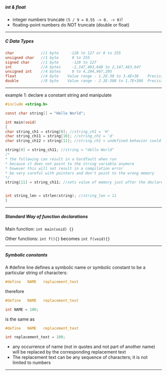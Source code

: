 

##### int & float

- integer numbers truncate `(5 / 9 = 0.55 -> 0. -> 0)`!
- floating-point numbers do NOT truncate (double or float)

***


##### C Data Types

```c
char            //1 byte     -128 to 127 or 0 to 255
unsigned char   //1 byte      0 to 255
signed char     //1 byte      -128 to 127
int             //4 bytes     -2,147,483,648 to 2,147,483,647
unsigned int    //4 bytes     0 to 4,294,967,295
float           //4 byte	Value range - 1.2E-38 to 3.4E+38	Precision - 6 decimal places
double          //8 byte	Value range - 2.3E-308 to 1.7E+308	Precision - 15 decimal places
```

***
example 1: declare a constant string and manipulate
```c
#include <string.h>

const char string[] = "Hello World";

int main(void)
{
char string_ch1 = string[0]; //string_ch1 = 'H'
char string_ch11 = string[10]; //string_ch1 = 'd'
char string_ch12 = string[11]; //string_ch1 = undefined behavior could be any value

string[0] = string_ch11; //string = "dello World"
/*
* the following can result in a hardfault when run
* because it does not point to the string variable anymore
* however this will not result in a compilation error 
* be very careful with pointers and don't point to the wrong memory
*/
string[11] = string_ch11; //sets value of memory just after the declared string value to 100(ASCCI 'd' or 0b01100100) 


int string_len = strlen(string); //string_len = 11
}
```
***
##### Standard Way of function declarations

Main function: `int main(void) {}`

Other functions: `int f(){}` becomes `int f(void){}`

***



##### Symbolic constants

A #define line defines a symbolic name or symbolic constant to be a particular string of characters:

```c
#define   NAME   replacement_text
```
therefore
```c
#define   NAME   replacement_text

int NAME = 100;
```
is the same as 
```c
#define   NAME   replacement_text

int replacement_text = 100;
```

- any occurrence of name (not in quotes and not part of another name) will be replaced by the corresponding replacement text
- The replacement text can be any sequence of characters; it is not limited to numbers


***
